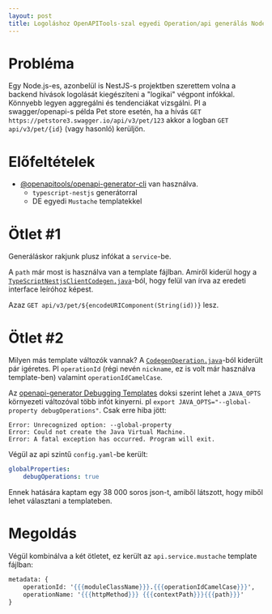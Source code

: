 ```yaml
---
layout: post
title: Logoláshoz OpenAPITools-szal egyedi Operation/api generálás Node.js esetén
---
```


# Probléma
Egy Node.js-es, azonbelül is NestJS-s projektben szerettem volna a backend hívások logolását kiegészíteni a "logikai" végpont infókkal. Könnyebb legyen aggregálni és tendenciákat vizsgálni.
Pl a swagger/openapi-s példa Pet store esetén, ha a hívás `GET https://petstore3.swagger.io/api/v3/pet/123` akkor a logban `GET api/v3/pet/{id}` (vagy hasonló) kerüljön. 

# Előfeltételek
* [@openapitools/openapi-generator-cli](https://www.npmjs.com/package/@openapitools/openapi-generator-cli) van használva.
  * `typescript-nestjs` generátorral
  * DE egyedi `Mustache` templatekkel
  
# Ötlet #1
Generáláskor rakjunk plusz infókat a `service`-be.

A `path` már most is használva van a template fájlban. Amiről kiderül hogy a [`TypeScriptNestjsClientCodegen.java`](https://github.com/OpenAPITools/openapi-generator/blob/d30220b8dfe60dacbdf01e865150765e6ae6e431/modules/openapi-generator/src/main/java/org/openapitools/codegen/languages/TypeScriptNestjsClientCodegen.java#L297)-ból, hogy felül van írva az eredeti interface leíróhoz képest.

Azaz `GET api/v3/pet/${encodeURIComponent(String(id))}` lesz.

# Ötlet #2
Milyen más template változók vannak? 
A [`CodegenOperation.java`](
https://github.com/OpenAPITools/openapi-generator/blob/d30220b8dfe60dacbdf01e865150765e6ae6e431/modules/openapi-generator/src/main/java/org/openapitools/codegen/CodegenOperation.java#L25)-ból kiderült pár igéretes. Pl `operationId` (régi nevén `nickname`, ez is volt már használva template-ben) valamint `operationIdCamelCase`.

Az [openapi-generator Debugging Templates](https://github.com/OpenAPITools/openapi-generator/blob/master/docs/debugging.md#templates) doksi szerint lehet a  `JAVA_OPTS` környezeti változóval több infót kinyerni. pl `export JAVA_OPTS="--global-property debugOperations"`. Csak erre hiba jött:

```shell
Error: Unrecognized option: --global-property
Error: Could not create the Java Virtual Machine.
Error: A fatal exception has occurred. Program will exit.
```

Végül az api szintű `config.yaml`-be került:

```yaml
globalProperties:
    debugOperations: true
```

Ennek hatására kaptam egy 38 000 soros json-t, amiből látszott, hogy miből lehet választani a templateben.

# Megoldás
Végül kombinálva a két ötletet, ez került az `api.service.mustache` template fájlban:

<!-- {% raw %} -->
```mustache
metadata: { 
    operationId: '{{{moduleClassName}}}.{{{operationIdCamelCase}}}', 
	operationName: '{{{httpMethod}}} {{{contextPath}}}{{{path}}}'
}
```
<!-- {% endraw %} -->

